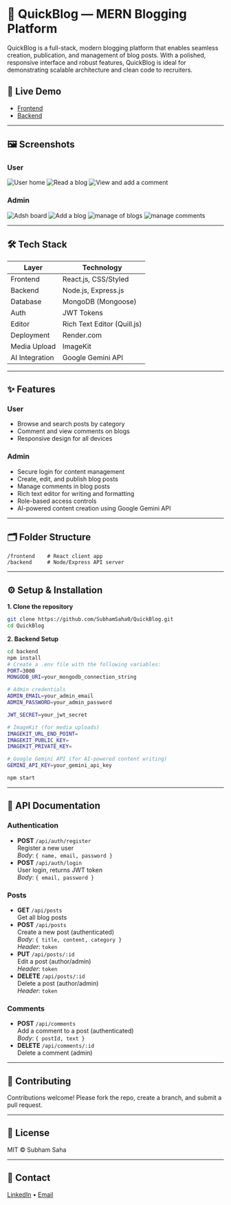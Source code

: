 # 📝 QuickBlog — MERN Blogging Platform

QuickBlog is a full-stack, modern blogging platform that enables seamless creation, publication, and management of blog posts. With a polished, responsive interface and robust features, QuickBlog is ideal for demonstrating scalable architecture and clean code to recruiters.

## 🚀 Live Demo

- [Frontend](https://quickblog-frontend.onrender.com/)  
- [Backend](https://quickblog-aao4.onrender.com/)
---

## 🖼️ Screenshots

### User
![User home](https://github.com/user-attachments/assets/ccc2df28-7c4c-402e-bb8e-a2e24979c4ea)
![Read a blog](https://github.com/user-attachments/assets/e96c74fc-93d4-47d6-b88b-df4dfbd95d4d)
![View and add a comment](https://github.com/user-attachments/assets/aed007e9-595c-4244-a93c-aea3305a1593)

### Admin
![Adsh board](https://github.com/user-attachments/assets/4009dd80-68d6-41cb-868d-c7d748559e48)
![Add a blog](https://github.com/user-attachments/assets/1d1a0ecc-b8d6-4297-93cd-0dbcbd0f7ad7)
![manage of blogs](https://github.com/user-attachments/assets/c1a409a1-0b7a-49a5-b37d-629500ae1ece)
![manage comments](https://github.com/user-attachments/assets/bc5a48dd-5903-4951-84ac-2bbdfa9e63be)

---

## 🛠️ Tech Stack

| Layer        | Technology                   |
| ------------ | --------------------------- |
| Frontend     | React.js, CSS/Styled        |
| Backend      | Node.js, Express.js         |
| Database     | MongoDB (Mongoose)          |
| Auth         | JWT Tokens                  |
| Editor       | Rich Text Editor (Quill.js) |
| Deployment   | Render.com                  |
| Media Upload | ImageKit                    |
| AI Integration | Google Gemini API  |

---

## ✨ Features

### User
- Browse and search posts by category 
- Comment and view comments on blogs
- Responsive design for all devices

### Admin
- Secure login for content management
- Create, edit, and publish blog posts
- Manage comments in blog posts 
- Rich text editor for writing and formatting
- Role-based access controls
- AI-powered content creation using Google Gemini API

---

## 🗂️ Folder Structure

```
/frontend    # React client app
/backend     # Node/Express API server
```

---
## ⚙️ Setup & Installation

**1. Clone the repository**
```bash
git clone https://github.com/SubhamSaha0/QuickBlog.git
cd QuickBlog
```

**2. Backend Setup**
```bash
cd backend
npm install
# Create a .env file with the following variables:
PORT=3000
MONGODB_URI=your_mongodb_connection_string

# Admin credentials
ADMIN_EMAIL=your_admin_email
ADMIN_PASSWORD=your_admin_password

JWT_SECRET=your_jwt_secret

# ImageKit (for media uploads)
IMAGEKIT_URL_END_POINT=
IMAGEKIT_PUBLIC_KEY=
IMAGEKIT_PRIVATE_KEY=

# Google Gemini API (for AI-powered content writing)
GEMINI_API_KEY=your_gemini_api_key

npm start
```
---

## 🧪 API Documentation

### Authentication
- **POST** `/api/auth/register`  
  Register a new user  
  _Body_: `{ name, email, password }`
- **POST** `/api/auth/login`  
  User login, returns JWT token  
  _Body_: `{ email, password }`

### Posts
- **GET** `/api/posts`  
  Get all blog posts
- **POST** `/api/posts`  
  Create a new post (authenticated)  
  _Body_: `{ title, content, category }`  
  _Header_: `token`
- **PUT** `/api/posts/:id`  
  Edit a post (author/admin)  
  _Header_: `token`
- **DELETE** `/api/posts/:id`  
  Delete a post (author/admin)  
  _Header_: `token`

### Comments
- **POST** `/api/comments`  
  Add a comment to a post (authenticated)  
  _Body_: `{ postId, text }`
- **DELETE** `/api/comments/:id`  
  Delete a comment (admin)

---

## 📝 Contributing

Contributions welcome! Please fork the repo, create a branch, and submit a pull request.

---

## 📄 License

MIT © Subham Saha

---

## 👤 Contact

[LinkedIn](https://www.linkedin.com/in/subham-saha-277342202/) • [Email](mailto:subhamsaha2511@gmail.com)
